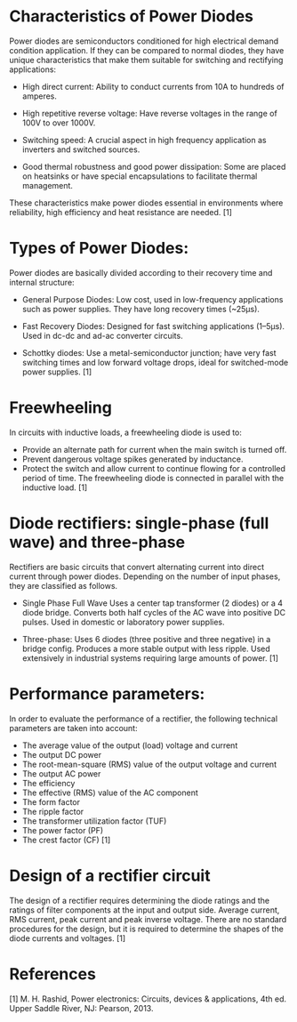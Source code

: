 # Characteristics of Power Diodes

Power diodes are semiconductors conditioned for high electrical demand condition application. If they can be compared to normal diodes, they have unique characteristics that make them suitable for switching and rectifying applications:

* High direct current: Ability to conduct currents from 10A to hundreds of amperes.

* High repetitive reverse voltage: Have reverse voltages in the range of 100V to over 1000V.

* Switching speed: A crucial aspect in high frequency application as inverters and switched sources.

* Good thermal robustness and good power dissipation: Some are placed on heatsinks or have special encapsulations to facilitate thermal management.

These characteristics make power diodes essential in environments where reliability, high efficiency and heat resistance are needed. [1]

# Types of Power Diodes: 

Power diodes are basically divided according to their recovery time and internal structure:

* General Purpose Diodes: Low cost, used in low-frequency applications such as power supplies. They have long recovery times (~25µs).

* Fast Recovery Diodes: Designed for fast switching applications (1–5µs). Used in dc-dc and ad-ac converter circuits.

* Schottky diodes: Use a metal-semiconductor junction; have very fast switching times and low forward voltage drops, ideal for switched-mode power supplies. [1]

# Freewheeling

In circuits with inductive loads, a freewheeling diode is used to:
* Provide an alternate path for current when the main switch is turned off.
* Prevent dangerous voltage spikes generated by inductance.
* Protect the switch and allow current to continue flowing for a controlled period of time.
The freewheeling diode is connected in parallel with the inductive load. [1]

# Diode rectifiers: single-phase (full wave) and three-phase

Rectifiers are basic circuits that convert alternating current into direct current through power diodes. Depending on the number of input phases, they are classified as follows.

* Single Phase Full Wave
Uses a center tap transformer (2 diodes) or a 4 diode bridge. Converts both half cycles of the AC wave into positive DC pulses. Used in domestic or laboratory power supplies.

* Three-phase: Uses 6 diodes (three positive and three negative) in a bridge config. Produces a more stable output with less ripple. Used extensively in industrial systems requiring large amounts of power. [1]

# Performance parameters: 

In order to evaluate the performance of a rectifier, the following technical parameters are taken into account:
* The average value of the output (load) voltage and current
* The output DC power
* The root-mean-square (RMS) value of the output voltage and current
* The output AC power
* The efficiency
* The effective (RMS) value of the AC component
* The form factor
* The ripple factor
* The transformer utilization factor (TUF)
* The power factor (PF)
* The crest factor (CF) [1]

# Design of a rectifier circuit

The design of a rectifier requires determining the diode ratings and the ratings of filter components at the input and output side. Average current, RMS current, peak current and peak inverse voltage. There are no standard procedures for the design, but it is required to determine the shapes of the diode currents and voltages. [1]

# References

[1] M. H. Rashid, Power electronics: Circuits, devices & applications, 4th ed. Upper Saddle River, NJ: Pearson, 2013.
